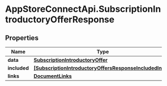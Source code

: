 # AppStoreConnectApi.SubscriptionIntroductoryOfferResponse

## Properties

Name | Type | Description | Notes
------------ | ------------- | ------------- | -------------
**data** | [**SubscriptionIntroductoryOffer**](SubscriptionIntroductoryOffer.md) |  | 
**included** | [**[SubscriptionIntroductoryOffersResponseIncludedInner]**](SubscriptionIntroductoryOffersResponseIncludedInner.md) |  | [optional] 
**links** | [**DocumentLinks**](DocumentLinks.md) |  | 


